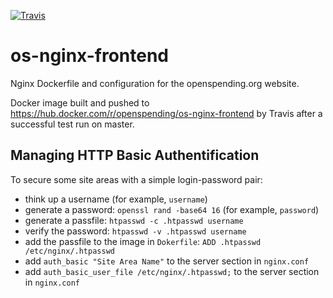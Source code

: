 [![Travis](https://img.shields.io/travis/openspending/os-nginx-frontend.svg)](https://travis-ci.org/openspending/os-nginx-frontend)

# os-nginx-frontend

Nginx Dockerfile and configuration for the openspending.org website.

Docker image built and pushed to https://hub.docker.com/r/openspending/os-nginx-frontend by Travis after a successful test run on master.

## Managing HTTP Basic Authentification

To secure some site areas with a simple login-password pair:
- think up a username (for example, `username`)
- generate a password: `openssl rand -base64 16` (for example, `password`)
- generate a passfile: `htpasswd -c .htpasswd username`
- verify the password: `htpasswd -v .htpasswd username`
- add the passfile to the image in `Dokerfile`: `ADD .htpasswd /etc/nginx/.htpasswd`
- add `auth_basic "Site Area Name"` to the server section in `nginx.conf`
- add `auth_basic_user_file /etc/nginx/.htpasswd;` to the server section in `nginx.conf`

